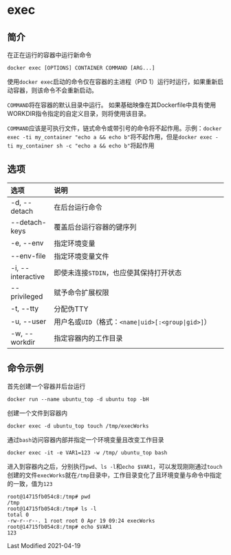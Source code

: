 # exec

## 简介

在正在运行的容器中运行新命令
```
docker exec [OPTIONS] CONTAINER COMMAND [ARG...]
```

使用`docker exec`启动的命令仅在容器的主进程（PID 1）运行时运行，如果重新启动容器，则该命令不会重新启动。

`COMMAND`将在容器的默认目录中运行。 如果基础映像在其Dockerfile中具有使用WORKDIR指令指定的自定义目录，则将使用该目录。

`COMMAND`应该是可执行文件，链式命令或带引号的命令将不起作用。示例：`docker exec -ti my_container "echo a && echo b"`将不起作用，但是`docker exec -ti my_container sh -c "echo a && echo b"`将起作用

## 选项

<style>
table th:first-of-type {
    width: 20%;
}
</style>

选项 | 说明
:- | :-
-d, --detach      | 在后台运行命令
--detach-keys     | 覆盖后台运行容器的键序列
-e, --env         | 指定环境变量
--env-file        | 指定环境变量文件
-i, --interactive | 即使未连接`STDIN`，也应使其保持打开状态
--privileged      | 赋予命令扩展权限
-t, --tty         | 分配伪TTY
-u, --user        | 用户名或`UID`（格式：`<name\|uid>[:<group\|gid>]`）
-w, --workdir     | 指定容器内的工作目录

## 命令示例

首先创建一个容器并后台运行
```
docker run --name ubuntu_top -d ubuntu top -bH
```
创建一个文件到容器内
```
docker exec -d ubuntu_top touch /tmp/execWorks
```
通过`bash`访问容器内部并指定一个环境变量且改变工作目录
```
docker exec -it -e VAR1=123 -w /tmp/ ubuntu_top bash
```
进入到容器内之后，分别执行`pwd`、`ls -l`和`echo $VAR1`，可以发现刚刚通过`touch`创建的文件`execWorks`就在`/tmp`目录中，工作目录变化了且环境变量与命令中指定的一致，值为`123`
```
root@14715fb054c8:/tmp# pwd
/tmp
root@14715fb054c8:/tmp# ls -l
total 0
-rw-r--r--. 1 root root 0 Apr 19 09:24 execWorks
root@14715fb054c8:/tmp# echo $VAR1
123
```

Last Modified 2021-04-19
